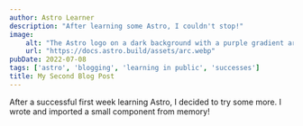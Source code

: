 ```yaml
---
author: Astro Learner
description: "After learning some Astro, I couldn't stop!"
image:
    alt: "The Astro logo on a dark background with a purple gradient arc."
    url: "https://docs.astro.build/assets/arc.webp"
pubDate: 2022-07-08
tags: ['astro', 'blogging', 'learning in public', 'successes']
title: My Second Blog Post
---
```

After a successful first week learning Astro, I decided to try some more. I wrote and imported a small component from memory!
